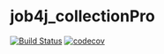 # job4j_collectionPro
[![Build Status](https://travis-ci.org/Ajderka/job4j_IO_Socket.svg?branch=master)](https://travis-ci.org/Ajderka/job4j_IO_Socket)
[![codecov](https://codecov.io/gh/Ajderka/collectionPro/branch/master/graph/badge.svg?token=OIWZXD6VQ7)](https://codecov.io/gh/Ajderka/collectionPro)